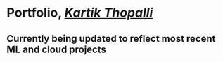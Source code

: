 
# **Portfolio**, [*Kartik Thopalli*](https://www.linkedin.com/in/kartik-thopalli-7a422a118/)

Currently being updated to reflect most recent ML and cloud projects
---
